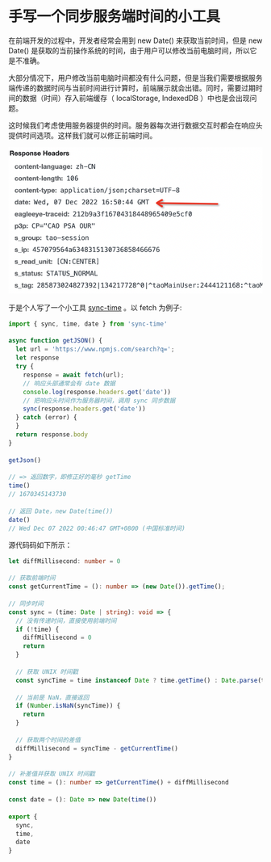 # 手写一个同步服务端时间的小工具

在前端开发的过程中，开发者经常会用到 new Date() 来获取当前时间，但是 new Date() 是获取的当前操作系统的时间，由于用户可以修改当前电脑时间，所以它是不准确。

大部分情况下，用户修改当前电脑时间都没有什么问题，但是当我们需要根据服务端传递的数据时间与当前时间进行计算时，前端展示就会出错。同时，需要过期时间的数据（时间）存入前端缓存（ localStorage, IndexedDB ）中也是会出现问题。

这时候我们考虑使用服务器提供的时间。服务器每次进行数据交互时都会在响应头提供时间选项。这样我们就可以修正前端时间。

![sync-time](./sync-time.png)

于是个人写了一个小工具 [sync-time](https://github.com/wsafight/sync-time) 。以 fetch 为例子:

```ts
import { sync, time, date } from 'sync-time'

async function getJSON() {
  let url = 'https://www.npmjs.com/search?q=';
  let response
  try {
    response = await fetch(url);
    // 响应头部通常会有 date 数据
    console.log(response.headers.get('date'))
    // 把响应头时间作为服务器时间，调用 sync 同步数据
    sync(response.headers.get('date'))
  } catch (error) {
  }
  return response.body
}

getJson()

// => 返回数字，即修正好的毫秒 getTime
time()
// 1670345143730

// 返回 Date，new Date(time())
date()
// Wed Dec 07 2022 00:46:47 GMT+0800 (中国标准时间)
```

源代码码如下所示：

```ts
let diffMillisecond: number = 0

// 获取前端时间
const getCurrentTime = (): number => (new Date()).getTime();

// 同步时间
const sync = (time: Date | string): void => {
  // 没有传递时间，直接使用前端时间
  if (!time) {
    diffMillisecond = 0
    return
  }

  // 获取 UNIX 时间戳
  const syncTime = time instanceof Date ? time.getTime() : Date.parse(time)
  
  // 当前是 NaN，直接返回
  if (Number.isNaN(syncTime)) {
    return
  }

  // 获取两个时间的差值
  diffMillisecond = syncTime - getCurrentTime()
}

// 补差值并获取 UNIX 时间戳
const time = (): number => getCurrentTime() + diffMillisecond

const date = (): Date => new Date(time())

export {
  sync,
  time,
  date
}
```